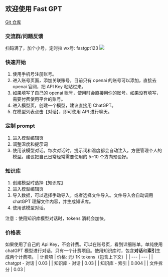 ## 欢迎使用 Fast GPT

[Git 仓库](https://github.com/c121914yu/FastGPT)

### 交流群/问题反馈
扫码满了，加个小号，定时拉
wx号: fastgpt123
![](/imgs/wx300.jpg)


### 快速开始
1. 使用手机号注册账号。  
2. 进入账号页面，添加关联账号，目前只有 openai 的账号可以添加，直接去 openai 官网，把 API Key 粘贴过来。  
3. 如果填写了自己的 openai 账号，使用时会直接用你的账号。如果没有填写，需要付费使用平台的账号。
4. 进入模型页，创建一个模型，建议直接用 ChatGPT。    
5. 在模型列表点击【对话】，即可使用 API 进行聊天。  

### 定制 prompt

1. 进入模型编辑页  
2. 调整温度和提示词  
3. 使用该模型对话。每次对话时，提示词和温度都会自动注入，方便管理个人的模型。建议把自己日常经常需要使用的 5~10 个方向预设好。

### 知识库

1. 创建模型时选择【知识库】  
2. 进入模型编辑页  
3. 导入数据，可以选择手动导入，或者选择文件导入。文件导入会自动调用 chatGPT 理解文件内容，并生成知识库。  
4. 使用该模型对话。  

注意：使用知识库模型对话时，tokens 消耗会加快。  

### 价格表
如果使用了自己的 Api Key，不会计费。可以在账号页，看到详细账单。单纯使用 chatGPT 模型进行对话，只有一个计费项目。使用知识库时，包含**对话**和**索引**生成两个计费项。
| 计费项 | 价格: 元/ 1K tokens（包含上下文）|
| --- | --- | 
| chatgpt - 对话 | 0.03 |
| 知识库 - 对话 | 0.03 |
| 知识库 - 索引 | 0.004 |
| 文件拆分 | 0.03 |
